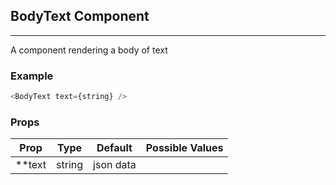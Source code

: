 ## BodyText Component
___

A component rendering a body of text

### Example
```js
<BodyText text={string} />
```

### Props
|Prop       | Type      | Default     | Possible Values
|-----------|-----------|-------------|-----------------------
| **text    | string    | json data   | 
